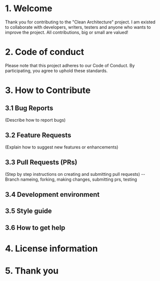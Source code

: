 # 1. Welcome
Thank you for contributing to the "Clean Architecture" project. I am existed to collaborate with developers, writers, testers and anyone who wants to improve the project. All contributions, big or small are valued!

# 2. Code of conduct
Please note that this project adheres to our Code of Conduct. By participating, you agree to uphold these standards.

# 3. How to Contribute

## 3.1 Bug Reports
(Describe how to report bugs)

## 3.2 Feature Requests
(Explain how to suggest new features or enhancements)

## 3.3 Pull Requests (PRs)
(Step by  step instructions on creating and submitting pull requests)
-- Branch nameing, forking, making changes, submitting prs, testing

## 3.4 Development environment

## 3.5 Style guide

## 3.6 How to get help

# 4. License information


# 5. Thank you
